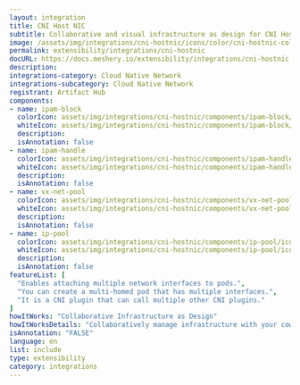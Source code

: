 ```yaml
---
layout: integration
title: CNI Host NIC
subtitle: Collaborative and visual infrastructure as design for CNI Host NIC
image: /assets/img/integrations/cni-hostnic/icons/color/cni-hostnic-color.svg
permalink: extensibility/integrations/cni-hostnic
docURL: https://docs.meshery.io/extensibility/integrations/cni-hostnic
description: 
integrations-category: Cloud Native Network
integrations-subcategory: Cloud Native Network
registrant: Artifact Hub
components: 
- name: ipam-block
  colorIcon: assets/img/integrations/cni-hostnic/components/ipam-block/icons/color/ipam-block-color.svg
  whiteIcon: assets/img/integrations/cni-hostnic/components/ipam-block/icons/white/ipam-block-white.svg
  description: 
  isAnnotation: false
- name: ipam-handle
  colorIcon: assets/img/integrations/cni-hostnic/components/ipam-handle/icons/color/ipam-handle-color.svg
  whiteIcon: assets/img/integrations/cni-hostnic/components/ipam-handle/icons/white/ipam-handle-white.svg
  description: 
  isAnnotation: false
- name: vx-net-pool
  colorIcon: assets/img/integrations/cni-hostnic/components/vx-net-pool/icons/color/vx-net-pool-color.svg
  whiteIcon: assets/img/integrations/cni-hostnic/components/vx-net-pool/icons/white/vx-net-pool-white.svg
  description: 
  isAnnotation: false
- name: ip-pool
  colorIcon: assets/img/integrations/cni-hostnic/components/ip-pool/icons/color/ip-pool-color.svg
  whiteIcon: assets/img/integrations/cni-hostnic/components/ip-pool/icons/white/ip-pool-white.svg
  description: 
  isAnnotation: false
featureList: [
  "Enables attaching multiple network interfaces to pods.",
  "You can create a multi-homed pod that has multiple interfaces.",
  "It is a CNI plugin that can call multiple other CNI plugins."
]
howItWorks: "Collaborative Infrastructure as Design"
howItWorksDetails: "Collaboratively manage infrastructure with your coworkers synchronously sharing the same designs."
isAnnotation: "FALSE"
language: en
list: include
type: extensibility
category: integrations
---
```

